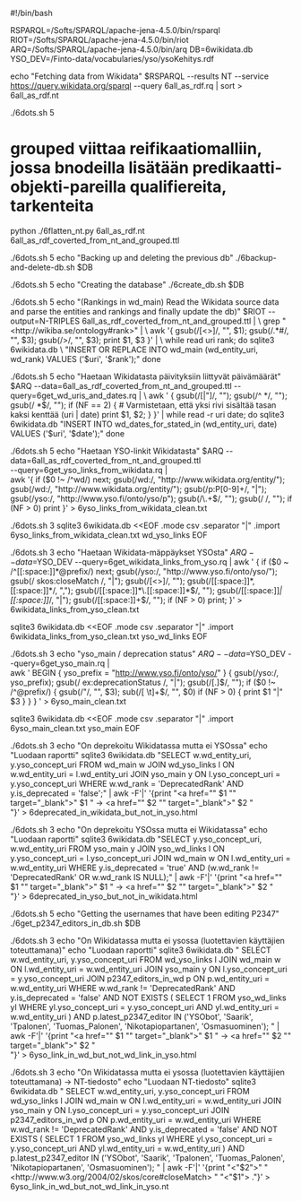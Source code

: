 #!/bin/bash

RSPARQL=/Softs/SPARQL/apache-jena-4.5.0/bin/rsparql
RIOT=/Softs/SPARQL/apache-jena-4.5.0/bin/riot
ARQ=/Softs/SPARQL/apache-jena-4.5.0/bin/arq
DB=6wikidata.db
YSO_DEV=/Finto-data/vocabularies/yso/ysoKehitys.rdf

echo "Fetching data from Wikidata"
$RSPARQL --results NT --service https://query.wikidata.org/sparql --query 6all_as_rdf.rq | sort > 6all_as_rdf.nt

./6dots.sh 5
# grouped viittaa reifikaatiomalliin, jossa bnodeilla lisätään predikaatti-objekti-pareilla qualifiereita, tarkenteita
python ./6flatten_nt.py 6all_as_rdf.nt 6all_as_rdf_coverted_from_nt_and_grouped.ttl

./6dots.sh 5
echo "Backing up and deleting the previous db"
./6backup-and-delete-db.sh $DB

./6dots.sh 5
echo "Creating the database"
./6create_db.sh $DB

./6dots.sh 5
echo "(Rankings in wd_main) Read the Wikidata source data and parse the entities and rankings and finally update the db)"
$RIOT --output=N-TRIPLES 6all_as_rdf_coverted_from_nt_and_grouped.ttl | \
grep "<http://wikiba.se/ontology#rank>" | \
awk '{
    gsub(/[<>]/, "", $1); 
    gsub(/.*#/, "", $3); 
    gsub(/>/, "", $3); 
    print $1, $3
}' | \
while read uri rank; do
    sqlite3 6wikidata.db \
        "INSERT OR REPLACE INTO wd_main (wd_entity_uri, wd_rank) VALUES ('$uri', '$rank');"
done

./6dots.sh 5
echo "Haetaan Wikidatasta päivityksiin liittyvät päivämäärät"
$ARQ --data=6all_as_rdf_coverted_from_nt_and_grouped.ttl --query=6get_wd_uris_and_dates.rq | \
awk '
{
    gsub(/[|"]/, "");
    gsub(/^ */, "");
    gsub(/ *$/, "");
    if (NF == 2) {  # Varmistetaan, että yksi rivi sisältää tasan kaksi kenttää (uri | date)
        print $1, $2;
    }
}' | while read -r uri date; do
    sqlite3 6wikidata.db "INSERT INTO wd_dates_for_stated_in (wd_entity_uri, date) VALUES ('$uri', '$date');"
done

./6dots.sh 5
echo "Haetaan YSO-linkit Wikidatasta"
$ARQ --data=6all_as_rdf_coverted_from_nt_and_grouped.ttl \
     --query=6get_yso_links_from_wikidata.rq | \
awk '{
    if ($0 !~ /^wd/) next;
    gsub(/wd:/, "http://www.wikidata.org/entity/");
    gsub(/wd:/, "http://www.wikidata.org/entity/");
    gsub(/p:P[0-9]+/, "|");
    gsub(/yso:/, "http://www.yso.fi/onto/yso/p");
    gsub(/\.+$/, "");
    gsub(/ /, "");
    if (NF > 0) print
}' > 6yso_links_from_wikidata_clean.txt

./6dots.sh 3
sqlite3 6wikidata.db <<EOF
.mode csv
.separator "|"
.import 6yso_links_from_wikidata_clean.txt wd_yso_links
EOF

./6dots.sh 3
echo "Haetaan Wikidata-mäppäykset YSOsta"
$ARQ --data=$YSO_DEV --query=6get_wikidata_links_from_yso.rq | awk '
{
    if ($0 ~ /^[[:space:]]*@prefix/) next;
    gsub(/yso:/, "http://www.yso.fi/onto/yso/");
    gsub(/ skos:closeMatch /, "|");
    gsub(/[<>]/, "");
    gsub(/[[:space:]]*,[[:space:]]*/, ",");
    gsub(/[[:space:]]*\.[[:space:]]*$/, "");
    gsub(/[[:space:]]*\|[[:space:]]*/, "|");
    gsub(/[[:space:]]+$/, "");
    if (NF > 0) print;
}' > 6wikidata_links_from_yso_clean.txt

sqlite3 6wikidata.db <<EOF
.mode csv
.separator "|"
.import 6wikidata_links_from_yso_clean.txt yso_wd_links
EOF

./6dots.sh 3
echo "yso_main / deprecation status"
$ARQ --data=$YSO_DEV --query=6get_yso_main.rq | \
awk '
    BEGIN {
        yso_prefix = "http://www.yso.fi/onto/yso/"
    }
    {
        gsub(/yso:/, yso_prefix);
        gsub(/ ex:deprecationStatus /, "|");
        gsub(/[.]$/, "");
        if ($0 !~ /^@prefix/) {
            gsub(/"/, "", $3);
            sub(/[ \t]+$/, "", $0)
            if (NF > 0) {
                print $1 "|" $3
            }
        }
    }
' > 6yso_main_clean.txt

sqlite3 6wikidata.db <<EOF
.mode csv
.separator "|"
.import 6yso_main_clean.txt yso_main
EOF

./6dots.sh 3
echo "On deprekoitu Wikidatassa mutta ei YSOssa"
echo "Luodaan raportti"
sqlite3 6wikidata.db "SELECT w.wd_entity_uri, y.yso_concept_uri
FROM wd_main w
JOIN wd_yso_links l ON w.wd_entity_uri = l.wd_entity_uri
JOIN yso_main y ON l.yso_concept_uri = y.yso_concept_uri
WHERE w.wd_rank = 'DeprecatedRank'
  AND y.is_deprecated = 'false';" | awk -F'|' '{print "<a href=\"" $1 "\" target=\"_blank\">" $1 "</a> -> <a href=\"" $2 "\" target=\"_blank\">" $2 "</a><br>"}' > 6deprecated_in_wikidata_but_not_in_yso.html 

./6dots.sh 3
echo "On deprekoitu YSOssa mutta ei Wikidatassa"
echo "Luodaan raportti"
sqlite3 6wikidata.db "SELECT y.yso_concept_uri, w.wd_entity_uri
FROM yso_main y
JOIN yso_wd_links l ON y.yso_concept_uri = l.yso_concept_uri
JOIN wd_main w ON l.wd_entity_uri = w.wd_entity_uri
WHERE y.is_deprecated = 'true'
  AND (w.wd_rank != 'DeprecatedRank' OR w.wd_rank IS NULL);" | awk -F'|' '{print "<a href=\"" $1 "\" target=\"_blank\">" $1 "</a> -> <a href=\"" $2 "\" target=\"_blank\">" $2 "</a><br>"}' > 6deprecated_in_yso_but_not_in_wikidata.html

./6dots.sh 5
echo "Getting the usernames that have been editing P2347"
./6get_p2347_editors_in_db.sh $DB

./6dots.sh 3
echo "On Wikidatassa mutta ei ysossa (luotettavien käyttäjien toteuttamana)"
echo "Luodaan raportti"
sqlite3 6wikidata.db "
SELECT w.wd_entity_uri, y.yso_concept_uri
FROM wd_yso_links l
JOIN wd_main w ON l.wd_entity_uri = w.wd_entity_uri
JOIN yso_main y ON l.yso_concept_uri = y.yso_concept_uri
JOIN p2347_editors_in_wd p ON p.wd_entity_uri = w.wd_entity_uri
WHERE w.wd_rank != 'DeprecatedRank'
  AND y.is_deprecated = 'false'
  AND NOT EXISTS (
      SELECT 1 
      FROM yso_wd_links yl 
      WHERE yl.yso_concept_uri = y.yso_concept_uri 
        AND yl.wd_entity_uri = w.wd_entity_uri
  )
  AND p.latest_p2347_editor IN ('YSObot', 'Saarik', 'Tpalonen', 'Tuomas_Palonen', 'Nikotapiopartanen', 'Osmasuominen');
" | awk -F'|' '{print "<a href=\"" $1 "\" target=\"_blank\">" $1 "</a> -> <a href=\"" $2 "\" target=\"_blank\">" $2 "</a><br>"}' > 6yso_link_in_wd_but_not_wd_link_in_yso.html

./6dots.sh 3
echo "On Wikidatassa mutta ei ysossa (luotettavien käyttäjien toteuttamana) -> NT-tiedosto"
echo "Luodaan NT-tiedosto"
sqlite3 6wikidata.db "
SELECT w.wd_entity_uri, y.yso_concept_uri
FROM wd_yso_links l
JOIN wd_main w ON l.wd_entity_uri = w.wd_entity_uri
JOIN yso_main y ON l.yso_concept_uri = y.yso_concept_uri
JOIN p2347_editors_in_wd p ON p.wd_entity_uri = w.wd_entity_uri
WHERE w.wd_rank != 'DeprecatedRank'
  AND y.is_deprecated = 'false'
  AND NOT EXISTS (
      SELECT 1 
      FROM yso_wd_links yl 
      WHERE yl.yso_concept_uri = y.yso_concept_uri 
        AND yl.wd_entity_uri = w.wd_entity_uri
  )
  AND p.latest_p2347_editor IN ('YSObot', 'Saarik', 'Tpalonen', 'Tuomas_Palonen', 'Nikotapiopartanen', 'Osmasuominen');
" | awk -F'|' '{print "<"$2">" " <http://www.w3.org/2004/02/skos/core#closeMatch> " "<"$1"> ."}' > 6yso_link_in_wd_but_not_wd_link_in_yso.nt

